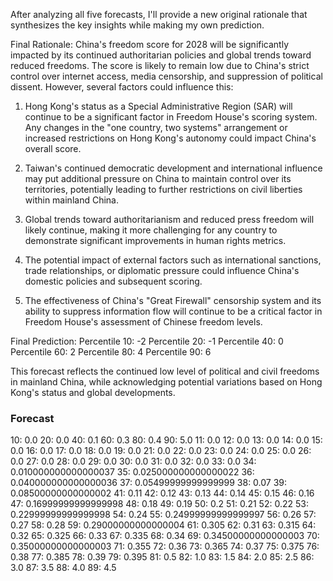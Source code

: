 After analyzing all five forecasts, I'll provide a new original rationale that synthesizes the key insights while making my own prediction.

Final Rationale:
China's freedom score for 2028 will be significantly impacted by its continued authoritarian policies and global trends toward reduced freedoms. The score is likely to remain low due to China's strict control over internet access, media censorship, and suppression of political dissent. However, several factors could influence this:

1. Hong Kong's status as a Special Administrative Region (SAR) will continue to be a significant factor in Freedom House's scoring system. Any changes in the "one country, two systems" arrangement or increased restrictions on Hong Kong's autonomy could impact China's overall score.

2. Taiwan's continued democratic development and international influence may put additional pressure on China to maintain control over its territories, potentially leading to further restrictions on civil liberties within mainland China.

3. Global trends toward authoritarianism and reduced press freedom will likely continue, making it more challenging for any country to demonstrate significant improvements in human rights metrics.

4. The potential impact of external factors such as international sanctions, trade relationships, or diplomatic pressure could influence China's domestic policies and subsequent scoring.

5. The effectiveness of China's "Great Firewall" censorship system and its ability to suppress information flow will continue to be a critical factor in Freedom House's assessment of Chinese freedom levels.

Final Prediction:
Percentile 10: -2
Percentile 20: -1
Percentile 40: 0
Percentile 60: 2
Percentile 80: 4
Percentile 90: 6

This forecast reflects the continued low level of political and civil freedoms in mainland China, while acknowledging potential variations based on Hong Kong's status and global developments.

### Forecast

10: 0.0
20: 0.0
40: 0.1
60: 0.3
80: 0.4
90: 5.0
11: 0.0
12: 0.0
13: 0.0
14: 0.0
15: 0.0
16: 0.0
17: 0.0
18: 0.0
19: 0.0
21: 0.0
22: 0.0
23: 0.0
24: 0.0
25: 0.0
26: 0.0
27: 0.0
28: 0.0
29: 0.0
30: 0.0
31: 0.0
32: 0.0
33: 0.0
34: 0.010000000000000037
35: 0.025000000000000022
36: 0.040000000000000036
37: 0.05499999999999999
38: 0.07
39: 0.08500000000000002
41: 0.11
42: 0.12
43: 0.13
44: 0.14
45: 0.15
46: 0.16
47: 0.16999999999999998
48: 0.18
49: 0.19
50: 0.2
51: 0.21
52: 0.22
53: 0.22999999999999998
54: 0.24
55: 0.24999999999999997
56: 0.26
57: 0.27
58: 0.28
59: 0.29000000000000004
61: 0.305
62: 0.31
63: 0.315
64: 0.32
65: 0.325
66: 0.33
67: 0.335
68: 0.34
69: 0.34500000000000003
70: 0.35000000000000003
71: 0.355
72: 0.36
73: 0.365
74: 0.37
75: 0.375
76: 0.38
77: 0.385
78: 0.39
79: 0.395
81: 0.5
82: 1.0
83: 1.5
84: 2.0
85: 2.5
86: 3.0
87: 3.5
88: 4.0
89: 4.5